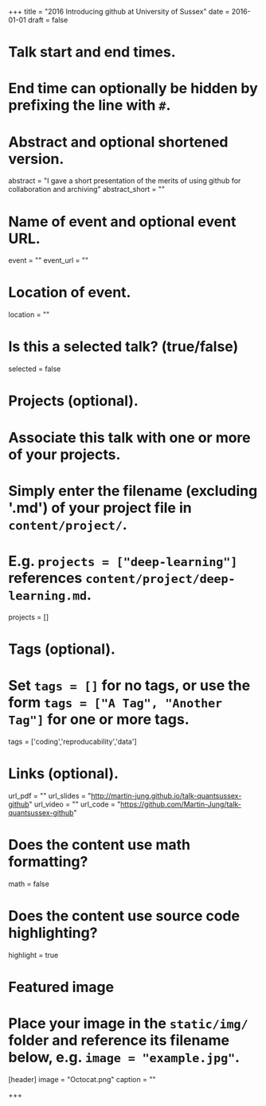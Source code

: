 +++
title = "2016 Introducing github at University of Sussex"
date = 2016-01-01
draft = false

# Talk start and end times.
#   End time can optionally be hidden by prefixing the line with `#`.

# Abstract and optional shortened version.
abstract = "I gave a short presentation of the merits of using github for collaboration and archiving"
abstract_short = ""

# Name of event and optional event URL.
event = ""
event_url = ""

# Location of event.
location = ""

# Is this a selected talk? (true/false)
selected = false

# Projects (optional).
#   Associate this talk with one or more of your projects.
#   Simply enter the filename (excluding '.md') of your project file in `content/project/`.
#   E.g. `projects = ["deep-learning"]` references `content/project/deep-learning.md`.
projects = []

# Tags (optional).
#   Set `tags = []` for no tags, or use the form `tags = ["A Tag", "Another Tag"]` for one or more tags.
tags = ['coding','reproducability','data']

# Links (optional).
url_pdf = ""
url_slides = "http://martin-jung.github.io/talk-quantsussex-github"
url_video = ""
url_code = "https://github.com/Martin-Jung/talk-quantsussex-github"

# Does the content use math formatting?
math = false

# Does the content use source code highlighting?
highlight = true

# Featured image
# Place your image in the `static/img/` folder and reference its filename below, e.g. `image = "example.jpg"`.
[header]
image = "Octocat.png"
caption = ""

+++
